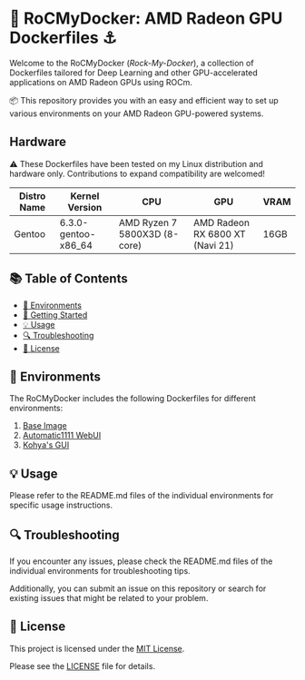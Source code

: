 # 🚀 RoCMyDocker: AMD Radeon GPU Dockerfiles ⚓️

Welcome to the RoCMyDocker (*Rock-My-Docker*), a collection of Dockerfiles tailored for Deep Learning and other GPU-accelerated applications on AMD Radeon GPUs using ROCm.

📦 This repository provides you with an easy and efficient way to set up various environments on your AMD Radeon GPU-powered systems.

## Hardware 

⚠️ These Dockerfiles have been tested on my Linux distribution and hardware only. Contributions to expand compatibility are welcomed!

| Distro Name            | Kernel Version        | CPU                           | GPU                                              | VRAM |
|------------------------|-----------------------|-------------------------------|--------------------------------------------------|------|
| Gentoo                 | 6.3.0-gentoo-x86_64   | AMD Ryzen 7 5800X3D (8-core)  | AMD Radeon RX 6800 XT (Navi 21)                  | 16GB |

## 📚 Table of Contents

- [🔧 Environments](#environments)
- [🏁 Getting Started](#getting-started)
- [💡 Usage](#usage)
- [🔍 Troubleshooting](#troubleshooting)
- [📃 License](#license)

## 🔧 Environments

The RoCMyDocker includes the following Dockerfiles for different environments:

1. [Base Image](./base/README.md)
2. [Automatic1111 WebUI](./automatic1111/README.md)
2. [Kohya's GUI](./kohyas-gui/README.md)

## 💡 Usage

Please refer to the README.md files of the individual environments for specific usage instructions.

## 🔍 Troubleshooting

If you encounter any issues, please check the README.md files of the individual environments for troubleshooting tips. 

Additionally, you can submit an issue on this repository or search for existing issues that might be related to your problem.

## 📃 License

This project is licensed under the [MIT License](./LICENSE). 

Please see the [LICENSE](./LICENSE) file for details.

